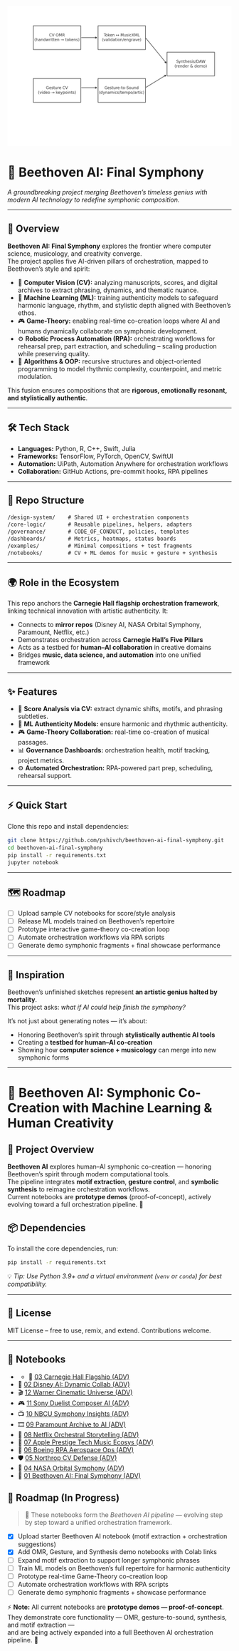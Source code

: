 ![Orchestration Flow](orchestration_flow.png)
# 🎼 Beethoven AI: Final Symphony

*A groundbreaking project merging Beethoven’s timeless genius with modern AI technology to redefine symphonic composition.*

---

## 📖 Overview

**Beethoven AI: Final Symphony** explores the frontier where computer science, musicology, and creativity converge.  
The project applies five AI-driven pillars of orchestration, mapped to Beethoven’s style and spirit:

- 🎼 **Computer Vision (CV):** analyzing manuscripts, scores, and digital archives to extract phrasing, dynamics, and thematic nuance.  
- 🤖 **Machine Learning (ML):** training authenticity models to safeguard harmonic language, rhythm, and stylistic depth aligned with Beethoven’s ethos.  
- 🎮 **Game-Theory:** enabling real-time co-creation loops where AI and humans dynamically collaborate on symphonic development.  
- ⚙️ **Robotic Process Automation (RPA):** orchestrating workflows for rehearsal prep, part extraction, and scheduling – scaling production while preserving quality.  
- 🧮 **Algorithms & OOP:** recursive structures and object-oriented programming to model rhythmic complexity, counterpoint, and metric modulation.  

This fusion ensures compositions that are **rigorous, emotionally resonant, and stylistically authentic**.

---

## 🛠 Tech Stack

- **Languages:** Python, R, C++, Swift, Julia  
- **Frameworks:** TensorFlow, PyTorch, OpenCV, SwiftUI  
- **Automation:** UiPath, Automation Anywhere for orchestration workflows  
- **Collaboration:** GitHub Actions, pre-commit hooks, RPA pipelines  

---

## 📂 Repo Structure

```plaintext
/design-system/    # Shared UI + orchestration components
/core-logic/       # Reusable pipelines, helpers, adapters
/governance/       # CODE_OF_CONDUCT, policies, templates
/dashboards/       # Metrics, heatmaps, status boards
/examples/         # Minimal compositions + test fragments
/notebooks/        # CV + ML demos for music + gesture + synthesis
```

---

## 🌍 Role in the Ecosystem

This repo anchors the **Carnegie Hall flagship orchestration framework**, linking technical innovation with artistic authenticity. It:

- Connects to **mirror repos** (Disney AI, NASA Orbital Symphony, Paramount, Netflix, etc.)  
- Demonstrates orchestration across **Carnegie Hall’s Five Pillars**  
- Acts as a testbed for **human–AI collaboration** in creative domains  
- Bridges **music, data science, and automation** into one unified framework  

---

## ✨ Features

- 🎼 **Score Analysis via CV:** extract dynamic shifts, motifs, and phrasing subtleties.  
- 🤖 **ML Authenticity Models:** ensure harmonic and rhythmic authenticity.  
- 🎮 **Game-Theory Collaboration:** real-time co-creation of musical passages.  
- 📊 **Governance Dashboards:** orchestration health, motif tracking, project metrics.  
- ⚙️ **Automated Orchestration:** RPA-powered part prep, scheduling, rehearsal support. 

---

## ⚡ Quick Start

Clone this repo and install dependencies:

```bash
git clone https://github.com/pshivch/beethoven-ai-final-symphony.git
cd beethoven-ai-final-symphony
pip install -r requirements.txt
jupyter notebook
```

---

## 🗺 Roadmap

- [ ] Upload sample CV notebooks for score/style analysis  
- [ ] Release ML models trained on Beethoven’s repertoire  
- [ ] Prototype interactive game-theory co-creation loop  
- [ ] Automate orchestration workflows via RPA scripts  
- [ ] Generate demo symphonic fragments + final showcase performance  

---

## 🎵 Inspiration

Beethoven’s unfinished sketches represent **an artistic genius halted by mortality**.  
This project asks: *what if AI could help finish the symphony?*

It’s not just about generating notes — it’s about:

- Honoring Beethoven’s spirit through **stylistically authentic AI tools**  
- Creating a **testbed for human–AI co-creation**  
- Showing how **computer science + musicology** can merge into new symphonic forms  

---
# 🎼 Beethoven AI: Symphonic Co-Creation with Machine Learning & Human Creativity  

## 🎼 Project Overview

**Beethoven AI** explores human–AI symphonic co-creation — honoring Beethoven’s spirit through modern computational tools.  
The pipeline integrates **motif extraction**, **gesture control**, and **symbolic synthesis** to reimagine orchestration workflows.  
Current notebooks are **prototype demos** (proof-of-concept), actively evolving toward a full orchestration pipeline. 🚀  

## 📦 Dependencies

To install the core dependencies, run:

```bash
pip install -r requirements.txt
```

💡 *Tip: Use Python 3.9+ and a virtual environment (`venv` or `conda`) for best compatibility.*

---

## 📜 License

MIT License – free to use, remix, and extend. Contributions welcome.

---

## 📓 Notebooks

- - 🎻 [03 Carnegie Hall Flagship (ADV)](notebooks/advanced/03_carnegie_hall_flagship_ADV.ipynb)
- 🏰 [02 Disney AI: Dynamic Collab (ADV)](notebooks/advanced/02_disney_ai_dynamic_collab_ADV.ipynb)
- 🎬 [12 Warner Cinematic Universe (ADV)](notebooks/advanced/12_warner_cinematic_universe_ADV.ipynb)
- 🎮 [11 Sony Duelist Composer AI (ADV)](notebooks/advanced/11_sony_duelist_composer_ai_ADV.ipynb)
- 📺 [10 NBCU Symphony Insights (ADV)](notebooks/advanced/10_nbcu_symphony_insights_ADV.ipynb)
- 🎞️ [09 Paramount Archive to AI (ADV)](notebooks/advanced/09_paramount_archive_to_ai_ADV.ipynb)
- 🎥 [08 Netflix Orchestral Storytelling (ADV)](notebooks/advanced/08_netflix_orchestral_storytelling_ADV.ipynb)
- 🍏 [07 Apple Prestige Tech Music Ecosys (ADV)](notebooks/advanced/07_apple_prestige_tech_music_ecosys_ADV.ipynb)
- 🚀 [06 Boeing RPA Aerospace Ops (ADV)](notebooks/advanced/06_boeing_rpa_aerospace_ops_ADV.ipynb)
- 🛡️ [05 Northrop CV Defense (ADV)](notebooks/advanced/05_northrop_cv_defense_ADV.ipynb)
- 🌌 [04 NASA Orbital Symphony (ADV)](notebooks/advanced/04_nasa_orbital_symphony_ADV.ipynb)
- 🎼 [01 Beethoven AI: Final Symphony (ADV)](notebooks/advanced/01_beethoven_ai_final_symphony_ADV.ipynb)

## 🚀 Roadmap (In Progress)

> 🎼 These notebooks form the *Beethoven AI pipeline* — evolving step by step toward a unified orchestration framework.  

- [x] Upload starter Beethoven AI notebook (motif extraction + orchestration suggestions)  
- [x] Add OMR, Gesture, and Synthesis demo notebooks with Colab links  
- [ ] Expand motif extraction to support longer symphonic phrases  
- [ ] Train ML models on Beethoven’s full repertoire for harmonic authenticity  
- [ ] Prototype real-time Game-Theory co-creation loop  
- [ ] Automate orchestration workflows with RPA scripts  
- [ ] Generate demo symphonic fragments + showcase performance  

⚡ **Note:** All current notebooks are **prototype demos — proof-of-concept**.  
They demonstrate core functionality — OMR, gesture-to-sound, synthesis, and motif extraction —  
and are being actively expanded into a full Beethoven AI orchestration pipeline. 🚀
